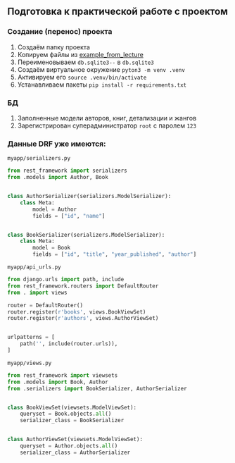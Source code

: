 ## Подготовка к практической работе с проектом

### Создание (перенос) проекта

1. Создаём папку проекта
1. Копируем файлы из [example_from_lecture](./example_from_lecture) 
1. Переименовываем `db.sqlite3--` в `db.sqlite3`
1. Создаём виртуальное окружение `pyton3 -m venv .venv`
1. Активируем его `source .venv/bin/activate`
1. Устанавливаем пакеты `pip install -r requirements.txt`

### БД 

1. Заполненные модели авторов, книг, детализации и жангов
1. Зарегистрирован суперадминистратор `root` с паролем `123`


### Данные DRF уже имеются:

`myapp/serializers.py`

```python
from rest_framework import serializers
from .models import Author, Book


class AuthorSerializer(serializers.ModelSerializer):
    class Meta:
        model = Author
        fields = ["id", "name"]


class BookSerializer(serializers.ModelSerializer):
    class Meta:
        model = Book
        fields = ["id", "title", "year_published", "author"]
```

`myapp/api_urls.py`

```python
from django.urls import path, include
from rest_framework.routers import DefaultRouter
from . import views

router = DefaultRouter()
router.register(r'books', views.BookViewSet)
router.register(r'authors', views.AuthorViewSet)


urlpatterns = [
    path('', include(router.urls)),
]
```

`myapp/views.py`

```python
from rest_framework import viewsets
from .models import Book, Author
from .serializers import BookSerializer, AuthorSerializer


class BookViewSet(viewsets.ModelViewSet):
    queryset = Book.objects.all()
    serializer_class = BookSerializer


class AuthorViewSet(viewsets.ModelViewSet):
    queryset = Author.objects.all()
    serializer_class = AuthorSerializer
```
